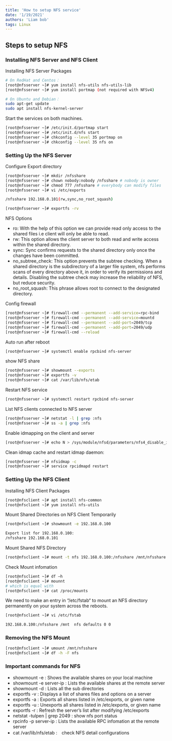 ```yaml
---
title: 'How to setup NFS service'
date: '1/19/2021'
authors: 'Liam bob'
tags: Linux
---
```


## Steps to setup NFS

### Installing NFS Server and NFS Client

Installing NFS Server Packages

```bash
# On RedHat and Centos：
[root@nfsserver ~]# yum install nfs-utils nfs-utils-lib
[root@nfsserver ~]# yum install portmap (not required with NFSv4)
```

```bash
# On Ubuntu and Debian：
sudo apt-get update
sudo apt install nfs-kernel-server
```

Start the services on both machines.

```bash
[root@nfsserver ~]# /etc/init.d/portmap start
[root@nfsserver ~]# /etc/init.d/nfs start
[root@nfsserver ~]# chkconfig --level 35 portmap on
[root@nfsserver ~]# chkconfig --level 35 nfs on
```

### Setting Up the NFS Server

Configure Export directory

```bash
[root@nfsserver ~]# mkdir /nfsshare
[root@nfsserver ~]# chown nobody:nobody /nfsshare # nobody is owner
[root@nfsserver ~]# chmod 777 /nfsshare # everybody can modify files
[root@nfsserver ~]# vi /etc/exports

/nfsshare 192.168.0.101(rw,sync,no_root_squash)

[root@nfsserver ~]# exportfs -rv
```

NFS Options

- ro: With the help of this option we can provide read only access to the shared files i.e client will only be able to read.
- rw: This option allows the client server to both read and write access within the shared directory.
- sync: Sync confirms requests to the shared directory only once the changes have been committed.
- no_subtree_check: This option prevents the subtree checking. When a shared directory is the subdirectory of a larger file system, nfs performs scans of every directory above it, in order to verify its permissions and details. Disabling the subtree check may increase the reliability of NFS, but reduce security.
- no_root_squash: This phrase allows root to connect to the designated directory.

Config firewall

```bash
[root@nfsserver ~]# firewall-cmd --permanent --add-service=rpc-bind
[root@nfsserver ~]# firewall-cmd --permanent --add-service=mountd
[root@nfsserver ~]# firewall-cmd --permanent --add-port=2049/tcp
[root@nfsserver ~]# firewall-cmd --permanent --add-port=2049/udp
[root@nfsserver ~]# firewall-cmd --reload
```

Auto run after reboot

```bash
[root@nfsserver ~]# systemctl enable rpcbind nfs-server
```

show NFS share

```bash
[root@nfsserver ~]# showmount --exports
[root@nfsserver ~]# exportfs -v
[root@nfsserver ~]# cat /var/lib/nfs/etab
```

Restart NFS service

```bash
[root@nfsserver ~]# systemctl restart rpcbind nfs-server
```

List NFS clients connected to NFS server

```bash
[root@nfsserver ~]# netstat -l | grep :nfs
[root@nfsserver ~]# ss -a | grep :nfs
```

Enable idmapping on the client and server

```bash
[root@nfsserver ~]# echo N > /sys/module/nfsd/parameters/nfs4_disable_idmapping
```

Clean idmap cache and restart idmap daemon:

```bash
[root@nfsserver ~]# nfsidmap -c
[root@nfsserver ~]# service rpcidmapd restart
```

### Setting Up the NFS Client

Installing NFS Client Packages

```bash
[root@nfsclient ~]# apt install nfs-common
[root@nfsclient ~]# yum install nfs-utils
```

Mount Shared Directories on NFS Client Temporarily

```bash
[root@nfsclient ~]# showmount -e 192.168.0.100

Export list for 192.168.0.100:
/nfsshare 192.168.0.101
```

Mount Shared NFS Directory

```bash
[root@nfsclient ~]# mount -t nfs 192.168.0.100:/nfsshare /mnt/nfsshare
```

Check Mount infomation

```bash
[root@nfsclient ~]# df –h
[root@nfsclient ~]# mounnt
# which is equal with
[root@nfsclient ~]# cat /proc/mounts 
```

We need to make an entry in “/etc/fstab“ to mount an NFS directory permanently on your system across the reboots.

```bash
[root@nfsclient ~]# vi /etc/fstab

192.168.0.100:/nfsshare /mnt  nfs defaults 0 0
```

### Removing the NFS Mount

```bash
[root@nfsclient ~]# umount /mnt/nfsshare
[root@nfsclient ~]# df -h -F nfs
```

### Important commands for NFS

- showmount -e : Shows the available shares on your local machine
- showmount -e server-ip : Lists the available shares at the remote server
- showmount -d : Lists all the sub directories
- exportfs -v : Displays a list of shares files and options on a server
- exportfs -a : Exports all shares listed in /etc/exports, or given name
- exportfs -u : Unexports all shares listed in /etc/exports, or given name
- exportfs -r : Refresh the server’s list after modifying /etc/exports
- netstat -tulpen | grep 2049 : show nfs port status
- rpcinfo -p server-ip : Lists the available RPC infomation at the remote server
- cat /var/lib/nfs/etab :　check NFS detail configurations
